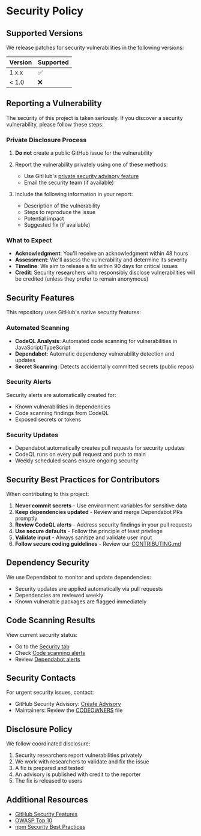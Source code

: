 # Security Policy

## Supported Versions

We release patches for security vulnerabilities in the following versions:

| Version | Supported          |
| ------- | ------------------ |
| 1.x.x   | :white_check_mark: |
| < 1.0   | :x:                |

## Reporting a Vulnerability

The security of this project is taken seriously. If you discover a security vulnerability, please follow these steps:

### Private Disclosure Process

1. **Do not** create a public GitHub issue for the vulnerability
2. Report the vulnerability privately using one of these methods:
   - Use GitHub's [private security advisory feature](https://github.com/blencorp/react-native-usmds/security/advisories/new)
   - Email the security team (if available)
   
3. Include the following information in your report:
   - Description of the vulnerability
   - Steps to reproduce the issue
   - Potential impact
   - Suggested fix (if available)

### What to Expect

- **Acknowledgment**: You'll receive an acknowledgment within 48 hours
- **Assessment**: We'll assess the vulnerability and determine its severity
- **Timeline**: We aim to release a fix within 90 days for critical issues
- **Credit**: Security researchers who responsibly disclose vulnerabilities will be credited (unless they prefer to remain anonymous)

## Security Features

This repository uses GitHub's native security features:

### Automated Scanning

- **CodeQL Analysis**: Automated code scanning for vulnerabilities in JavaScript/TypeScript
- **Dependabot**: Automatic dependency vulnerability detection and updates
- **Secret Scanning**: Detects accidentally committed secrets (public repos)

### Security Alerts

Security alerts are automatically created for:
- Known vulnerabilities in dependencies
- Code scanning findings from CodeQL
- Exposed secrets or tokens

### Security Updates

- Dependabot automatically creates pull requests for security updates
- CodeQL runs on every pull request and push to main
- Weekly scheduled scans ensure ongoing security

## Security Best Practices for Contributors

When contributing to this project:

1. **Never commit secrets** - Use environment variables for sensitive data
2. **Keep dependencies updated** - Review and merge Dependabot PRs promptly
3. **Review CodeQL alerts** - Address security findings in your pull requests
4. **Use secure defaults** - Follow the principle of least privilege
5. **Validate input** - Always sanitize and validate user input
6. **Follow secure coding guidelines** - Review our [CONTRIBUTING.md](../CONTRIBUTING.md)

## Dependency Security

We use Dependabot to monitor and update dependencies:

- Security updates are applied automatically via pull requests
- Dependencies are reviewed weekly
- Known vulnerable packages are flagged immediately

## Code Scanning Results

View current security status:
- Go to the [Security tab](https://github.com/blencorp/react-native-usmds/security)
- Check [Code scanning alerts](https://github.com/blencorp/react-native-usmds/security/code-scanning)
- Review [Dependabot alerts](https://github.com/blencorp/react-native-usmds/security/dependabot)

## Security Contacts

For urgent security issues, contact:
- GitHub Security Advisory: [Create Advisory](https://github.com/blencorp/react-native-usmds/security/advisories/new)
- Maintainers: Review the [CODEOWNERS](CODEOWNERS) file

## Disclosure Policy

We follow coordinated disclosure:
1. Security researchers report vulnerabilities privately
2. We work with researchers to validate and fix the issue
3. A fix is prepared and tested
4. An advisory is published with credit to the reporter
5. The fix is released to users

## Additional Resources

- [GitHub Security Features](https://github.com/features/security)
- [OWASP Top 10](https://owasp.org/www-project-top-ten/)
- [npm Security Best Practices](https://docs.npmjs.com/packages-and-modules/securing-your-code)
